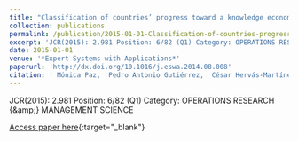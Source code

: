 ```yaml
---
title: "Classification of countries’ progress toward a knowledge economy based on machine learning classification techniqu"
collection: publications
permalink: /publication/2015-01-01-Classification-of-countries-progress-toward-a-knowledge-economy-based-on-machine-learning-classification-techniqu
excerpt: 'JCR(2015): 2.981 Position: 6/82 (Q1) Category: OPERATIONS RESEARCH {\&amp;} MANAGEMENT SCIENCE'
date: 2015-01-01
venue: '*Expert Systems with Applications*'
paperurl: 'http://dx.doi.org/10.1016/j.eswa.2014.08.008'
citation: ' Mónica Paz,  Pedro Antonio Gutiérrez,  César Hervás-Martínez, &quot;Classification of countries’ progress toward a knowledge economy based on machine learning classification techniqu.&quot; *Expert Systems with Applications*, Vol.42(1), 2015, pp.562–572.'
---
```

JCR(2015): 2.981 Position: 6/82 (Q1) Category: OPERATIONS RESEARCH {\&amp;} MANAGEMENT SCIENCE

[Access paper here](http://dx.doi.org/10.1016/j.eswa.2014.08.008){:target="_blank"}
